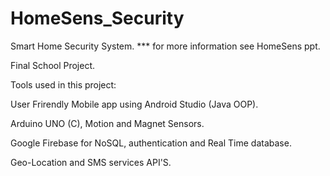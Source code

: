 # HomeSens_Security
 Smart Home Security System.
 *** for more information see HomeSens ppt.
 
 Final School Project.
 
 Tools used in this project:

 User Frirendly Mobile app using Android Studio (Java OOP).

 Arduino UNO (C), Motion and Magnet Sensors.

  Google Firebase for NoSQL, authentication and Real Time database.

 Geo-Location and SMS services API'S.
 
